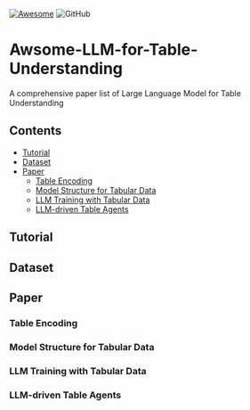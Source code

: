 [![Awesome](https://awesome.re/badge.svg)](https://awesome.re)
![GitHub](https://img.shields.io/badge/License-MIT-lightgrey.svg)

# Awsome-LLM-for-Table-Understanding
A comprehensive paper list of Large Language Model for Table Understanding

## Contents
- [Tutorial](##tutorial)
- [Dataset](##dataset)
- [Paper](##paper)
  - [Table Encoding](###table-encoding)
  - [Model Structure for Tabular Data](###model-structure-for-tabular-data)
  - [LLM Training with Tabular Data](###llm-training-with-tabular-data)
  - [LLM-driven Table Agents](###llm-driven-table-agents)

## Tutorial

## Dataset

## Paper

### Table Encoding

### Model Structure for Tabular Data

### LLM Training with Tabular Data

### LLM-driven Table Agents
